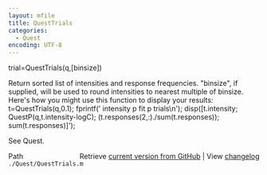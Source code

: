 ```yaml
---
layout: mfile
title: QuestTrials
categories:
  - Quest
encoding: UTF-8
---
```


trial=QuestTrials(q,[binsize])

Return sorted list of intensities and response frequencies.
"binsize", if supplied, will be used to round intensities to nearest multiple of binsize.
Here's how you might use this function to display your results:
        t=QuestTrials(q,0.1);
        fprintf(' intensity     p fit         p    trials\\n');
        disp([t.intensity; QuestP(q,t.intensity-logC); (t.responses(2,:)./sum(t.responses)); sum(t.responses)]');

See Quest.


<div class="code_header" style="text-align:right;">
  <span style="float:left;">Path&nbsp;&nbsp;</span> <span class="counter">Retrieve <a href=
  "https://raw.github.com/Psychtoolbox-3/Psychtoolbox-3/beta/./Quest/QuestTrials.m">current version from GitHub</a> | View <a href=
  "https://github.com/Psychtoolbox-3/Psychtoolbox-3/commits/beta/./Quest/QuestTrials.m">changelog</a></span>
</div>
<div class="code">
  <code>./Quest/QuestTrials.m</code>
</div>
